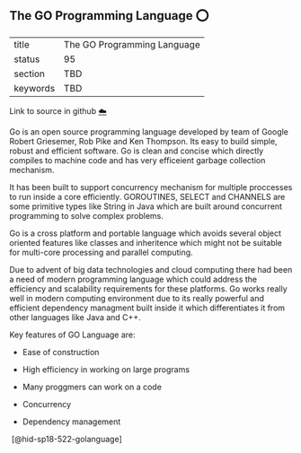 ## The GO Programming Language :o:


|          |                             |
| -------- | --------------------------- |
| title    | The GO Programming Language |
| status   | 95                          |
| section  | TBD                         |
| keywords | TBD                         |

Link to source in github [:cloud:](https://github.com/cloudmesh/technologies/blob/master/chapters/incomming/abstract-TheGoLanguage.md)



Go is an open source programming language developed by team of Google
Robert Griesemer, Rob Pike and Ken Thompson. Its easy to build simple,
robust and efficient software. Go is clean and concise which directly
compiles to machine code and has very efficeient garbage collection
mechanism.

It has been built to support concurrency mechanism for multiple
proccesses to run inside a core efficiently. GOROUTINES, SELECT and
CHANNELS are some primitive types like String in Java which are built
around concurrent programming to solve complex problems.

Go is a cross platform and portable language which avoids several object
oriented features like classes and inheritence which might not be
suitable for multi-core processing and parallel computing.

Due to advent of big data technologies and cloud computing there had
been a need of modern programming language which could address the
efficiency and scalability requirements for these platforms. Go works
really well in modern computing environment due to its really powerful
and efficient dependency managment built inside it which differentiates
it from other languages like Java and C++.

Key features of GO Language are:

-   Ease of construction

-   High efficiency in working on large programs

-   Many proggmers can work on a code

-   Concurrency

-   Dependency management

 [@hid-sp18-522-golanguage]
